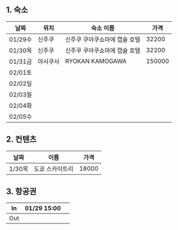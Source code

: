 ## 1. 숙소

| 날짜     | 위치   | 숙소 이름            | 가격     |
| ------ | ---- | ---------------- | ------ |
| 01/29수 | 신주쿠  | 신주쿠 쿠야쿠쇼마에 캡슐 호텔 | 32200  |
| 01/30목 | 신주쿠  | 신주쿠 쿠야쿠쇼마에 캡슐 호텔 | 32200  |
| 01/31금 | 아사쿠사 | RYOKAN KAMOGAWA  | 150000 |
| 02/01토 |      |                  |        |
| 02/02일 |      |                  |        |
| 02/03월 |      |                  |        |
| 02/04화 |      |                  |        |
| 02/05수 |      |                  |        |


## 2. 컨텐츠

| 날짜    | 이름       | 가격    |
| ----- | -------- | ----- |
| 1/30목 | 도쿄 스카이트리 | 18000 |

## 3. 항공권

| In  | 01/29 15:00 |     |
| --- | ----------- | --- |
| Out |             |     |
